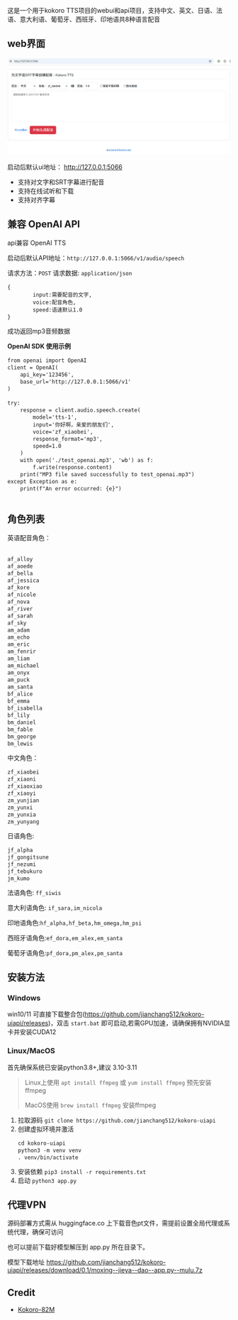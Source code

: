 
这是一个用于kokoro TTS项目的webui和api项目，支持中文、英文、日语、法语、意大利语、葡萄牙、西班牙、印地语共8种语言配音

## web界面

![](./static/pre.jpg)

启动后默认ui地址： http://127.0.0.1:5066

- 支持对文字和SRT字幕进行配音
- 支持在线试听和下载
- 支持对齐字幕


## 兼容 OpenAI API

api兼容 OpenAI TTS

启动后默认API地址：`http://127.0.0.1:5066/v1/audio/speech`

请求方法：`POST`
请求数据:
`application/json`

```
{
		input:需要配音的文字,
		voice:配音角色,
		speed:语速默认1.0
}
```
	
成功返回mp3音频数据

**OpenAI SDK 使用示例**

```
from openai import OpenAI
client = OpenAI(
    api_key='123456',
    base_url='http://127.0.0.1:5066/v1'
)

try:
    response = client.audio.speech.create(
		model='tts-1',
        input='你好啊，亲爱的朋友们',
        voice='zf_xiaobei',
        response_format='mp3',
        speed=1.0
	)
    with open('./test_openai.mp3', 'wb') as f:
        f.write(response.content)
    print("MP3 file saved successfully to test_openai.mp3")
except Exception as e:
    print(f"An error occurred: {e}")
	
```

## 角色列表

英语配音角色：

```

af_alloy
af_aoede
af_bella
af_jessica
af_kore
af_nicole
af_nova
af_river
af_sarah
af_sky
am_adam
am_echo
am_eric
am_fenrir
am_liam
am_michael
am_onyx
am_puck
am_santa
bf_alice
bf_emma
bf_isabella
bf_lily
bm_daniel
bm_fable
bm_george
bm_lewis

```

中文角色：

```
zf_xiaobei
zf_xiaoni
zf_xiaoxiao
zf_xiaoyi
zm_yunjian
zm_yunxi
zm_yunxia
zm_yunyang
```

日语角色: 
```
jf_alpha
jf_gongitsune
jf_nezumi
jf_tebukuro
jm_kumo
```

法语角色: `ff_siwis `

意大利语角色: `if_sara,im_nicola`

印地语角色:`hf_alpha,hf_beta,hm_omega,hm_psi`

西班牙语角色:`ef_dora,em_alex,em_santa`

葡萄牙语角色:`pf_dora,pm_alex,pm_santa`


## 安装方法

### Windows 

win10/11 可直接下载整合包(https://github.com/jianchang512/kokoro-uiapi/releases)，双击 `start.bat` 即可启动,若需GPU加速，请确保拥有NVIDIA显卡并安装CUDA12

### Linux/MacOS

首先确保系统已安装python3.8+,建议 3.10-3.11

> Linux上使用 `apt install ffmpeg` 或 `yum install ffmpeg` 预先安装 ffmpeg
>
> MacOS使用 `brew install ffmpeg` 安装ffmpeg

1. 拉取源码 `git clone https://github.com/jianchang512/kokoro-uiapi`
2. 创建虚拟环境并激活 
	```
	cd kokoro-uiapi
	python3 -m venv venv
	. venv/bin/activate
	
	```
3. 安装依赖 `pip3 install -r requirements.txt`
4. 启动 `python3 app.py`


## 代理VPN

源码部署方式需从 huggingface.co 上下载音色pt文件，需提前设置全局代理或系统代理，确保可访问

也可以提前下载好模型解压到 app.py 所在目录下。 

模型下载地址 https://github.com/jianchang512/kokoro-uiapi/releases/download/0.1/moxing--jieya--dao--app.py--mulu.7z

## Credit

- [Kokoro-82M](https://github.com/hexgrad/kokoro)